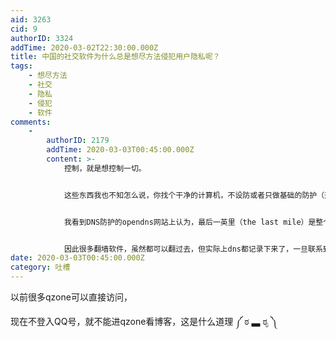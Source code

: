 ```yaml
---
aid: 3263
cid: 9
authorID: 3324
addTime: 2020-03-02T22:30:00.000Z
title: 中国的社交软件为什么总是想尽方法侵犯用户隐私呢？
tags:
    - 想尽方法
    - 社交
    - 隐私
    - 侵犯
    - 软件
comments:
    -
        authorID: 2179
        addTime: 2020-03-03T00:45:00.000Z
        content: >-
            控制，就是想控制一切。


            这些东西我也不知怎么说，你找个干净的计算机，不设防或者只做基础的防护（开个国外杀毒软件，一般防火墙防护），然后用代理软件翻墙……这现象是，一开始不会有DNS污染（用网站检测），但是很快大概几个小时后（视使用的频率广泛性而定），你就会发现DNS污染无论你换哪个浏览器都是普遍存在了，并不是DNS缓存的问题。


            我看到DNS防护的opendns网站上认为，最后一英里（the last mile）是整个系统最弱的部分，其实就是ISP想知道你去哪里。


            因此很多翻墙软件，虽然都可以翻过去，但实际上dns都记录下来了，一旦联系到实际情况，就很有可能建立起用户与事件的证据链条，后面的事情就不可设想了。
date: 2020-03-03T00:45:00.000Z
category: 吐槽
---
```


以前很多qzone可以直接访问，

现在不登入QQ号，就不能进qzone看博客，这是什么道理 ༼ ಠ ▃ ಠೃ ༽
